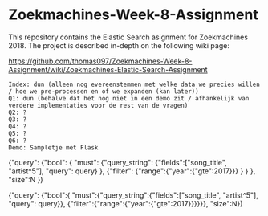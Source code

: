 # Zoekmachines-Week-8-Assignment
This repository contains the Elastic Search asignment for Zoekmachines 2018. The project is described in-depth on the following wiki page:


https://github.com/thomas097/Zoekmachines-Week-8-Assignment/wiki/Zoekmachines-Elastic-Search-Assignment

``` Progress:
Index: dun (alleen nog evereenstemmen met welke data we precies willen / hoe we pre-processen en of we expanden (kan later))
Q1: dun (behalve dat het nog niet in een demo zit / afhankelijk van verdere implementaties voor de rest van de vragen)
Q2: ?
Q3: ?
Q4: ?
Q5: ?
Q6: ?
Demo: Sampletje met Flask
```



{"query": 
    {"bool":
        { "must":
            {"query_string":
                {"fields":["song_title", "artist^5"], "query": query}
            }, 
            {"filter":
                {"range":{"year":{"gte":2017}}}
            }
        }
    }, "size":N
})

{"query": {"bool":{ "must":{"query_string":{"fields":["song_title", "artist^5"], "query": query}}, {"filter":{"range":{"year":{"gte":2017}}}}}}, "size":N})